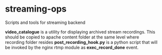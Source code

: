 # streaming-ops
Scripts and tools for streaming backend

__video_catalogue__ is a utility for displaying archived stream recordings. This should be copied to apache content folder at the same level where recording folder resides
__post_recording_hook.py__ is a python script that will be invoked by the nginx rtmp module as __exec_record_done__ event.
